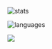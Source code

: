 ![stats](https://github-readme-stats.vercel.app/api?username=BandarHL&hide=contribs&show_icons=true&theme=dark)

![languages](https://github-readme-stats.vercel.app/api/top-langs/?username=BandarHL&layout=compact&theme=dark)

![](https://komarev.com/ghpvc/?username=BandarHL)
